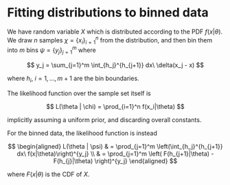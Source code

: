 # Fitting distributions to binned data

We have random variable $X$ which is distributed according to the PDF $f(x|\theta)$. We draw $n$ samples $\chi = \{x_i\}_{i=1}^{n}$ from the distribution, and then bin them into $m$ bins $\psi= \{ y_j \}_{j=1}^m$ where

$$
y_j = \sum_{j=1}^m \int_{h_j}^{h_{j+1}} dx\ \delta(x_j - x)
$$

where $h_i,\ i=1,\dots, m+1$ are the bin boundaries.

The likelihood function over the sample set itself is

$$
L(\theta | \chi) = \prod_{i=1}^n f(x_i|\theta)
$$

implicitly assuming a uniform prior, and discarding overall constants.

For the binned data, the likelihood function is instead

$$
\begin{aligned}
L(\theta | \psi) & = \prod_{j=1}^m \left(\int_{h_j}^{h_{j+1}} dx\ f(x|\theta)\right)^{y_j} \\
& = \prod_{j=1}^m \left( F(h_{j+1}|\theta) - F(h_{j}|\theta) \right)^{y_j}
\end{aligned}
$$

where $F(x|\theta)$ is the CDF of $X$.
<!--stackedit_data:
eyJoaXN0b3J5IjpbLTczOTgzNjQ0OCwtNzgwNzMzMjk4XX0=
-->